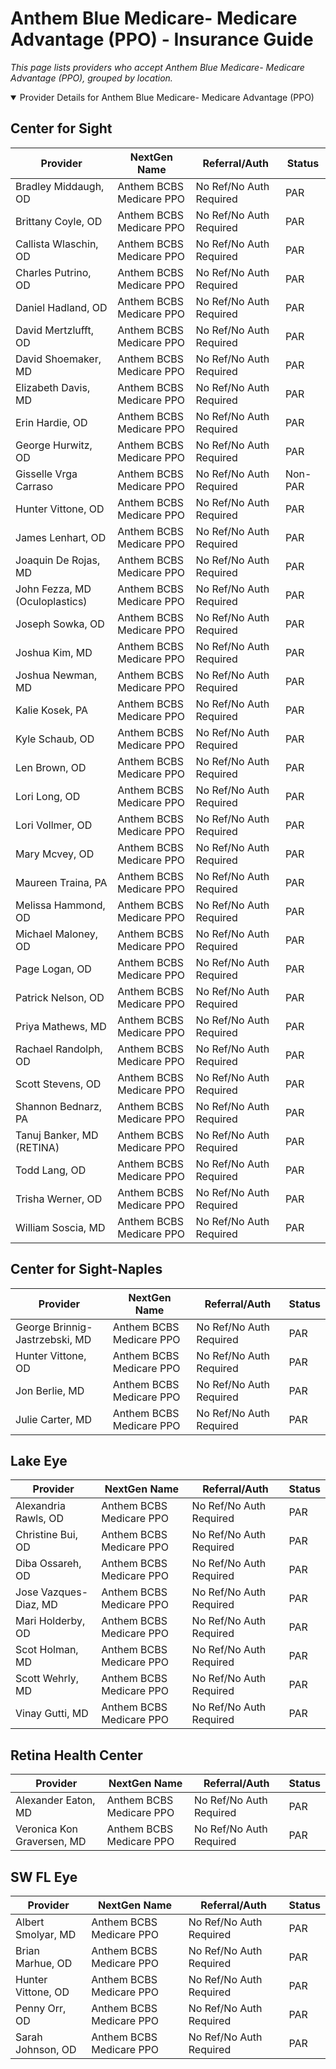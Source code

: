# Anthem Blue Medicare- Medicare Advantage (PPO) - Insurance Guide

*This page lists providers who accept Anthem Blue Medicare- Medicare Advantage (PPO), grouped by location.*

<details open><summary>Provider Details for Anthem Blue Medicare- Medicare Advantage (PPO)</summary>

## Center for Sight

| Provider | NextGen Name | Referral/Auth | Status |
|----------|-------------|--------------|--------|
| Bradley Middaugh, OD | Anthem BCBS Medicare PPO | No Ref/No Auth Required | PAR |
| Brittany Coyle, OD | Anthem BCBS Medicare PPO | No Ref/No Auth Required | PAR |
| Callista Wlaschin, OD | Anthem BCBS Medicare PPO | No Ref/No Auth Required | PAR |
| Charles Putrino, OD | Anthem BCBS Medicare PPO | No Ref/No Auth Required | PAR |
| Daniel Hadland, OD | Anthem BCBS Medicare PPO | No Ref/No Auth Required | PAR |
| David Mertzlufft, OD | Anthem BCBS Medicare PPO | No Ref/No Auth Required | PAR |
| David Shoemaker, MD | Anthem BCBS Medicare PPO | No Ref/No Auth Required | PAR |
| Elizabeth Davis, MD | Anthem BCBS Medicare PPO | No Ref/No Auth Required | PAR |
| Erin Hardie, OD | Anthem BCBS Medicare PPO | No Ref/No Auth Required | PAR |
| George Hurwitz, OD | Anthem BCBS Medicare PPO | No Ref/No Auth Required | PAR |
| Gisselle Vrga Carraso | Anthem BCBS Medicare PPO | No Ref/No Auth Required | Non-PAR |
| Hunter Vittone, OD | Anthem BCBS Medicare PPO | No Ref/No Auth Required | PAR |
| James Lenhart, OD | Anthem BCBS Medicare PPO | No Ref/No Auth Required | PAR |
| Joaquin De Rojas, MD | Anthem BCBS Medicare PPO | No Ref/No Auth Required | PAR |
| John Fezza, MD (Oculoplastics) | Anthem BCBS Medicare PPO | No Ref/No Auth Required | PAR |
| Joseph Sowka, OD | Anthem BCBS Medicare PPO | No Ref/No Auth Required | PAR |
| Joshua Kim, MD | Anthem BCBS Medicare PPO | No Ref/No Auth Required | PAR |
| Joshua Newman, MD | Anthem BCBS Medicare PPO | No Ref/No Auth Required | PAR |
| Kalie Kosek, PA | Anthem BCBS Medicare PPO | No Ref/No Auth Required | PAR |
| Kyle Schaub, OD | Anthem BCBS Medicare PPO | No Ref/No Auth Required | PAR |
| Len Brown, OD | Anthem BCBS Medicare PPO | No Ref/No Auth Required | PAR |
| Lori Long, OD | Anthem BCBS Medicare PPO | No Ref/No Auth Required | PAR |
| Lori Vollmer, OD | Anthem BCBS Medicare PPO | No Ref/No Auth Required | PAR |
| Mary Mcvey, OD | Anthem BCBS Medicare PPO | No Ref/No Auth Required | PAR |
| Maureen Traina, PA | Anthem BCBS Medicare PPO | No Ref/No Auth Required | PAR |
| Melissa Hammond, OD | Anthem BCBS Medicare PPO | No Ref/No Auth Required | PAR |
| Michael Maloney, OD | Anthem BCBS Medicare PPO | No Ref/No Auth Required | PAR |
| Page Logan, OD | Anthem BCBS Medicare PPO | No Ref/No Auth Required | PAR |
| Patrick Nelson, OD | Anthem BCBS Medicare PPO | No Ref/No Auth Required | PAR |
| Priya Mathews, MD | Anthem BCBS Medicare PPO | No Ref/No Auth Required | PAR |
| Rachael Randolph, OD | Anthem BCBS Medicare PPO | No Ref/No Auth Required | PAR |
| Scott Stevens, OD | Anthem BCBS Medicare PPO | No Ref/No Auth Required | PAR |
| Shannon Bednarz, PA | Anthem BCBS Medicare PPO | No Ref/No Auth Required | PAR |
| Tanuj Banker, MD (RETINA) | Anthem BCBS Medicare PPO | No Ref/No Auth Required | PAR |
| Todd Lang, OD | Anthem BCBS Medicare PPO | No Ref/No Auth Required | PAR |
| Trisha Werner, OD | Anthem BCBS Medicare PPO | No Ref/No Auth Required | PAR |
| William Soscia, MD | Anthem BCBS Medicare PPO | No Ref/No Auth Required | PAR |

## Center for Sight-Naples

| Provider | NextGen Name | Referral/Auth | Status |
|----------|-------------|--------------|--------|
| George Brinnig-Jastrzebski, MD | Anthem BCBS Medicare PPO | No Ref/No Auth Required | PAR |
| Hunter Vittone, OD | Anthem BCBS Medicare PPO | No Ref/No Auth Required | PAR |
| Jon Berlie, MD | Anthem BCBS Medicare PPO | No Ref/No Auth Required | PAR |
| Julie Carter, MD | Anthem BCBS Medicare PPO | No Ref/No Auth Required | PAR |

## Lake Eye 

| Provider | NextGen Name | Referral/Auth | Status |
|----------|-------------|--------------|--------|
| Alexandria Rawls, OD | Anthem BCBS Medicare PPO | No Ref/No Auth Required | PAR |
| Christine Bui, OD | Anthem BCBS Medicare PPO | No Ref/No Auth Required | PAR |
| Diba Ossareh, OD | Anthem BCBS Medicare PPO | No Ref/No Auth Required | PAR |
| Jose Vazques-Diaz, MD | Anthem BCBS Medicare PPO | No Ref/No Auth Required | PAR |
| Mari Holderby, OD | Anthem BCBS Medicare PPO | No Ref/No Auth Required | PAR |
| Scot Holman, MD | Anthem BCBS Medicare PPO | No Ref/No Auth Required | PAR |
| Scott Wehrly, MD | Anthem BCBS Medicare PPO | No Ref/No Auth Required | PAR |
| Vinay Gutti, MD | Anthem BCBS Medicare PPO | No Ref/No Auth Required | PAR |

## Retina Health Center

| Provider | NextGen Name | Referral/Auth | Status |
|----------|-------------|--------------|--------|
| Alexander Eaton, MD | Anthem BCBS Medicare PPO | No Ref/No Auth Required | PAR |
| Veronica Kon Graversen, MD | Anthem BCBS Medicare PPO | No Ref/No Auth Required | PAR |

## SW FL Eye

| Provider | NextGen Name | Referral/Auth | Status |
|----------|-------------|--------------|--------|
| Albert Smolyar, MD | Anthem BCBS Medicare PPO | No Ref/No Auth Required | PAR |
| Brian Marhue, OD | Anthem BCBS Medicare PPO | No Ref/No Auth Required | PAR |
| Hunter Vittone, OD | Anthem BCBS Medicare PPO | No Ref/No Auth Required | PAR |
| Penny Orr, OD | Anthem BCBS Medicare PPO | No Ref/No Auth Required | PAR |
| Sarah Johnson, OD | Anthem BCBS Medicare PPO | No Ref/No Auth Required | PAR |

</details>


